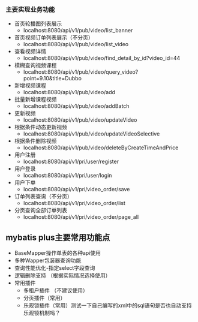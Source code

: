 ### 主要实现业务功能
+ 首页轮播图列表展示
  + localhost:8080/api/v1/pub/video/list_banner
+ 首页视频订单列表展示（不分页）
  + localhost:8080/api/v1/pub/video/list_video
+ 查看视频详情
  + localhost:8080/api/v1/pub/video/find_detail_by_id?video_id=44
+ 模糊查询视频课程
  + localhost:8080/api/v1/pub/video/query_video?point=9.10&title=Dubbo
+ 新增视频课程
  + localhost:8080/api/v1/pub/video/add
+ 批量新增课程视频
  + localhost:8080/api/v1/pub/video/addBatch
+ 更新视频
  + localhost:8080/api/v1/pub/video/updateVideo
+ 根据条件动态更新视频
  + localhost:8080/api/v1/pub/video/updateVideoSelective
+ 根据条件删除视频
  + localhost:8080/api/v1/pub/video/deleteByCreateTimeAndPrice
+ 用户注册
  + localhost:8080/api/v1/pri/user/register
+ 用户登录
  + localhost:8080/api/v1/pri/user/login
+ 用户下单
  + localhost:8080/api/v1/pri/video_order/save
+ 订单列表查询（不分页）
  + localhost:8080/api/v1/pri/video_order/list
+ 分页查询全部订单列表
  + localhost:8080/api/v1/pri/video_order/page_all


## mybatis plus主要常用功能点
+ BaseMapper操作单表的各种api使用
+ 多种Wapper包装器查询功能
+ 查询性能优化-指定select字段查询
+ 逻辑删除支持 （根据实际情况选择使用）
+ 常用插件
  + 多租户插件 （不建议使用）
  + 分页插件（常用）
  + 乐观锁插件（常用）测试一下自己编写的xml中的sql语句是否也自动支持乐观锁机制吗？